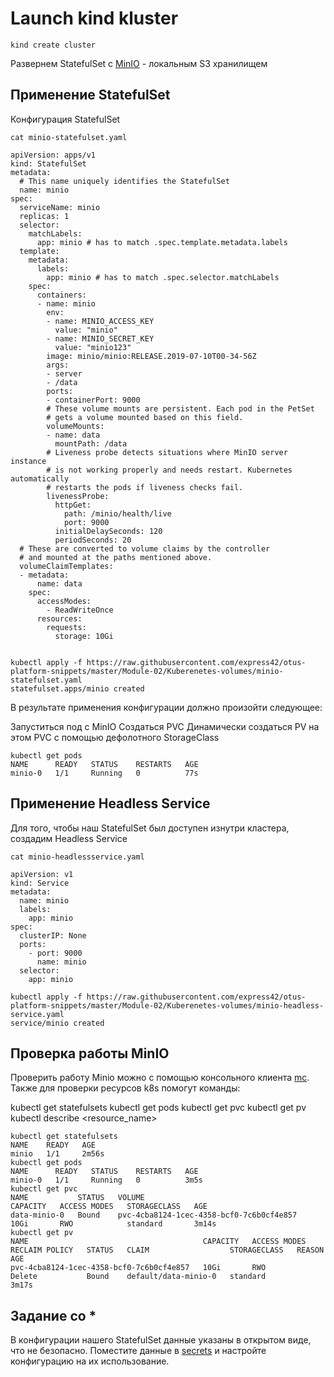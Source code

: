 # Launch kind kluster

`kind create cluster`

Развернем StatefulSet c [MinIO](https://min.io/) - локальным S3 хранилищем

## Применение StatefulSet

Конфигурация StatefulSet
```
cat minio-statefulset.yaml

apiVersion: apps/v1
kind: StatefulSet
metadata:
  # This name uniquely identifies the StatefulSet
  name: minio
spec:
  serviceName: minio
  replicas: 1
  selector:
    matchLabels:
      app: minio # has to match .spec.template.metadata.labels
  template:
    metadata:
      labels:
        app: minio # has to match .spec.selector.matchLabels
    spec:
      containers:
      - name: minio
        env:
        - name: MINIO_ACCESS_KEY
          value: "minio"
        - name: MINIO_SECRET_KEY
          value: "minio123"
        image: minio/minio:RELEASE.2019-07-10T00-34-56Z
        args:
        - server
        - /data 
        ports:
        - containerPort: 9000
        # These volume mounts are persistent. Each pod in the PetSet
        # gets a volume mounted based on this field.
        volumeMounts:
        - name: data
          mountPath: /data
        # Liveness probe detects situations where MinIO server instance
        # is not working properly and needs restart. Kubernetes automatically
        # restarts the pods if liveness checks fail.
        livenessProbe:
          httpGet:
            path: /minio/health/live
            port: 9000
          initialDelaySeconds: 120
          periodSeconds: 20
  # These are converted to volume claims by the controller
  # and mounted at the paths mentioned above. 
  volumeClaimTemplates:
  - metadata:
      name: data
    spec:
      accessModes:
        - ReadWriteOnce
      resources:
        requests:
          storage: 10Gi


kubectl apply -f https://raw.githubusercontent.com/express42/otus-platform-snippets/master/Module-02/Kuberenetes-volumes/minio-statefulset.yaml
statefulset.apps/minio created

```

В результате применения конфигурации должно произойти следующее: 

Запуститься под с MinIO
Создаться PVC
Динамически создаться PV на этом PVC с помощью дефолотного
StorageClass

```
kubectl get pods
NAME      READY   STATUS    RESTARTS   AGE
minio-0   1/1     Running   0          77s

```

## Применение Headless Service

Для того, чтобы наш StatefulSet был доступен изнутри кластера,
создадим Headless Service
```
cat minio-headlessservice.yaml

apiVersion: v1
kind: Service
metadata:
  name: minio
  labels:
    app: minio
spec:
  clusterIP: None
  ports:
    - port: 9000
      name: minio
  selector:
    app: minio

kubectl apply -f https://raw.githubusercontent.com/express42/otus-platform-snippets/master/Module-02/Kuberenetes-volumes/minio-headless-service.yaml
service/minio created

```

## Проверка работы MinIO

Проверить работу Minio можно с помощью консольного клиента [mc](https://github.com/minio/mc).
Также для проверки ресурсов k8s помогут команды: 

kubectl get statefulsets
kubectl get pods
kubectl get pvc
kubectl get pv
kubectl describe <resource> <resource_name>

```
kubectl get statefulsets
NAME    READY   AGE
minio   1/1     2m56s
kubectl get pods
NAME      READY   STATUS    RESTARTS   AGE
minio-0   1/1     Running   0          3m5s
kubectl get pvc
NAME           STATUS   VOLUME                                     CAPACITY   ACCESS MODES   STORAGECLASS   AGE
data-minio-0   Bound    pvc-4cba8124-1cec-4358-bcf0-7c6b0cf4e857   10Gi       RWO            standard       3m14s
kubectl get pv
NAME                                       CAPACITY   ACCESS MODES   RECLAIM POLICY   STATUS   CLAIM                  STORAGECLASS   REASON   AGE
pvc-4cba8124-1cec-4358-bcf0-7c6b0cf4e857   10Gi       RWO            Delete           Bound    default/data-minio-0   standard                3m17s
```

## Задание со *
В конфигурации нашего StatefulSet данные указаны в открытом виде, что
не безопасно.
Поместите данные в [secrets](https://kubernetes.io/docs/concepts/configuration/secret/) и настройте конфигурацию на их
использование.



